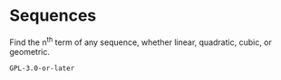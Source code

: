 # Sequences

Find the n<sup>th</sup> term of any sequence, whether linear, quadratic, cubic, or geometric.

`GPL-3.0-or-later`